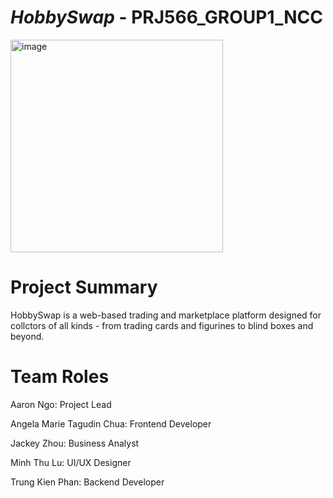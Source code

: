 # ***HobbySwap*** - PRJ566_GROUP1_NCC
<img width="340" height="340" alt="image" src="https://github.com/user-attachments/assets/b4031138-6e50-4338-9d1f-28de98ef5041" />



# Project Summary
HobbySwap is a web-based trading and marketplace platform designed for collctors of all kinds - from trading cards and figurines to blind boxes and beyond.


# Team Roles
Aaron Ngo: Project Lead

Angela Marie Tagudin Chua: Frontend Developer  

Jackey Zhou: Business Analyst   

Minh Thu Lu: UI/UX Designer  

Trung Kien Phan: Backend Developer  


